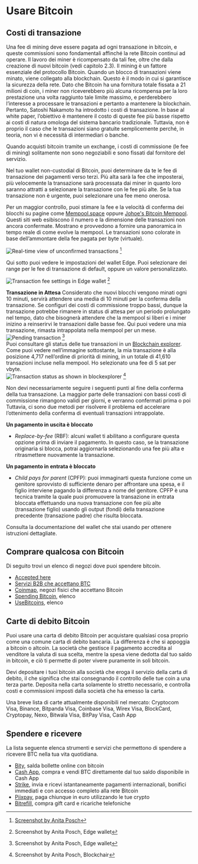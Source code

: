 # Usare Bitcoin

## Costi di transazione
Una fee di mining deve essere pagata ad ogni transazione in bitcoin, e queste commissioni sono fondamentali affinché la rete Bitcoin continui ad operare. Il lavoro dei miner è ricompensato da tali fee, oltre che dalla creazione di nuovi bitcoin (vedi capitolo 2.3). Il mining è un fattore essenziale del protocollo Bitcoin. Quando un blocco di transazioni viene minato, viene collegato alla blockchain. Questo è il modo in cui si garantisce la sicurezza della rete. Dato che Bitcoin ha una fornitura totale fissata a 21 milioni di coin, i miner non riceverebbero più alcuna ricompensa per la loro prestazione una volta raggiunto tale limite massimo, e perderebbero l’interesse a processare le transazioni e pertanto a mantenere la blockchain. Pertanto, Satoshi Nakamoto ha introdotto i costi di transazione. In base al white paper, l’obiettivo è mantenere il costo di queste fee più basse rispetto ai costi di natura omologa del sistema bancario tradizionale. Tuttavia, non è proprio il caso che le transazioni siano gratuite semplicemente perché, in teoria, non vi è necessità di intermediari o banche.

Quando acquisti bitcoin tramite un exchange, i costi di commissione (le fee di mining) solitamente non sono negoziabili e sono fissati dal fornitore del servizio.

Nel tuo wallet non-custodial di Bitcoin, puoi determinare da te le fee di transazione dei pagamenti verso terzi. Più alta sarà la fee che imposterai, più velocemente la transazione sarà processata dai miner in quanto loro saranno attratti a selezionare la transazione con le fee più alte. Se la tua transazione non è urgente, puoi selezionare una fee meno onerosa.

Per un maggior controllo, puoi stimare la fee e la velocità di conferma dei blocchi su pagine come [Mempool.space](https://mempool.space/) oppure [Johoe's Bitcoin Mempool](https://jochen-hoenicke.de/queue/). Questi siti web esibiscono il numero e la dimensione delle transazioni non ancora confermate. Mostrano e provvedono a fornire una panoramica in tempo reale di come evolve la mempool. Le transazioni sono colorate in base dell’ammontare della fee pagata per byte (virtuale).

![Real-time view of unconfirmed transactions](resources/_Mempool-space-white-back.png) [^74]

Qui sotto puoi vedere le impostazioni del wallet Edge. Puoi selezionare dei range per le fee di transazione di default, oppure un valore personalizzato.

![Transaction fee settings in Edge wallet](resources/_transaction-fee-setting.png) [^75]

**Transazione in Attesa**
Considerato che nuovi blocchi vengono minati ogni 10 minuti, servirà attendere una media di 10 minuti per la conferma della transazione. Se configuri dei costi di commissione troppo bassi, dunque la transazione potrebbe rimanere in status di attesa per un periodo prolungato nel tempo, dato che bisognerà attendere che la mempool si liberi e i miner inizino a reinserirvi le transazioni dalle basse fee. Qui puoi vedere una mia transazione, rimasta intrappolata nella mempool per un mese.  
![Pending transaction](resources/_Pending-transaction-edge.png) [^76]  
Puoi consultare gli status delle tue transazioni in un [Blockchain explorer](https://blockchair.com). Come puoi vedere nell’immagine sottostante, la mia transazione è alla posizione 4,717 nell’ordine di priorità di mining, in un totale di 41,610 transazioni incluse nella mempool. Ho selezionato una fee di 5 sat per vbyte.  
![Transaction status as shown in blockexplorer](resources/_Pending-transaction-explorer.png) [^77]

Non devi necessariamente seguire i seguenti punti al fine della conferma della tua transazione. La maggior parte delle transazioni con bassi costi di commissione rimangono validi per giorni, e verranno confermati prima o poi Tuttavia, ci sono due metodi per risolvere il problema ed accelerare l’ottenimento della conferma di eventuali transazioni intrappolate.

**Un pagamento in uscita è bloccato**  
* _Replace-by-fee_ (RBF): alcuni wallet ti abilitano a configurare questa opzione prima di inviare il pagamento. In questo caso, se la transazione originaria si blocca, potrai aggiornarla selezionando una fee più alta e ritrasmettere nuovamente la transazione.

**Un pagamento in entrata è bloccato**
* _Child pays for parent_ (CPFP): puoi immaginarti questa funzione come un genitore sprovvisto di sufficiente denaro per affrontare una spesa, e il figlio interviene pagando la differenza a nome del genitore. CPFP è una tecnica tramite la quale puoi promuovere la transazione in entrata bloccata effettuando una nuova transazione con fee più alte (transazione figlio) usando gli output (fondi) della transazione precedente (transazione padre) che risulta bloccata.

Consulta la documentazione del wallet che stai usando per ottenere istruzioni dettagliate.

## Comprare qualcosa con Bitcoin
Di seguito trovi un elenco di negozi dove puoi spendere bitcoin.
* [Accepted here](https://www.acceptedhere.io)
* [Servizi B2B che accettano BTC](https://cryptwerk.com/companies/b2b/btc/)
* [Coinmap](https://coinmap.org/view/), negozi fisici che accettano Bitcoin
* [Spending Bitcoin](https://spending-bitcoin.com/), elenco
* [UseBitcoins](https://usebitcoins.info/), elenco

## Carte di debito Bitcoin
Puoi usare una carta di debito Bitcoin per acquistare qualsiasi cosa proprio come una comune carta di debito bancaria. La differenza è che si appoggia a bitcoin o altcoin. La società che gestisce il pagamento accredita al venditore la valuta di sua scelta, mentre la spesa viene dedotta dal tuo saldo in bitcoin, e ciò ti permette di poter vivere puramente in soli bitcoin.

Devi depositare i tuoi bitcoin alla società che eroga il servizio della carta di debito, il che significa che stai consegnando il controllo delle tue coin a una terza parte. Deposita nella carta solamente lo stretto necessario, e controlla costi e commissioni imposti dalla società che ha emesso la carta.

Una breve lista di carte attualmente disponibili nel mercato:
Cryptocom Visa, Binance, Bitpanda Visa, Coinbase Visa, Wirex Visa, BlockCard, Cryptopay, Nexo, Bitwala Visa, BitPay Visa, Cash App

## Spendere e ricevere
La lista seguente elenca strumenti e servizi che permettono di spendere a ricevere BTC nella tua vita quotidiana.
* [Bity](https://bity.com/products/crypto-online-bill-pay/), salda bollette online con bitcoin
* [Cash App](https://cash.app/bitcoin), compra e vendi BTC direttamente dal tuo saldo disponibile in Cash App
* [Strike](https://global.strike.me/), invia e ricevi istantaneamente pagamenti internazionali, bonifici immediati e con accesso completo alla rete Bitcoin
* [Piixpay](https://www.piixpay.com/?lang=en), paga chiunque in euro utilizzando le tue crypto
* [Bitrefill](https://www.bitrefill.com/?hl=en), compra gift card e ricariche telefoniche

[^74]: [Screenshot by Anita Posch](https://mempool.space)  
[^75]: Screenshot by Anita Posch, Edge wallet  
[^76]: Screenshot by Anita Posch, Edge wallet  
[^77]: Screenshot by Anita Posch, Blockchair  
